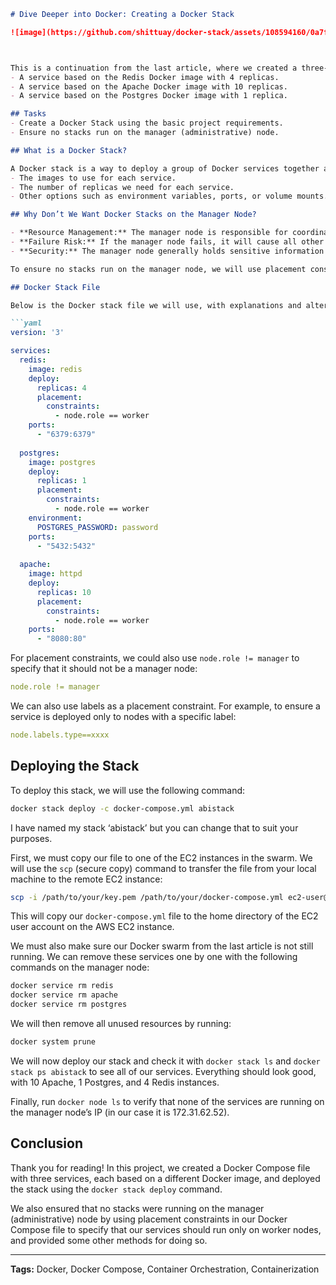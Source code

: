 ```markdown
# Dive Deeper into Docker: Creating a Docker Stack

![image](https://github.com/shittuay/docker-stack/assets/108594160/0a7f42d8-0e24-4429-9b62-df1e5c5e8aac)



This is a continuation from the last article, where we created a three-tier architecture using AWS and Docker Swarm, featuring:
- A service based on the Redis Docker image with 4 replicas.
- A service based on the Apache Docker image with 10 replicas.
- A service based on the Postgres Docker image with 1 replica.

## Tasks
- Create a Docker Stack using the basic project requirements.
- Ensure no stacks run on the manager (administrative) node.

## What is a Docker Stack?

A Docker stack is a way to deploy a group of Docker services together as a single unit. It helps organize and manage containers across multiple machines as one. In order to do this, we will use a YAML file called a compose file. In this file, we will specify:
- The images to use for each service.
- The number of replicas we need for each service.
- Other options such as environment variables, ports, or volume mounts.

## Why Don’t We Want Docker Stacks on the Manager Node?

- **Resource Management:** The manager node is responsible for coordinating the swarm (and managing the worker nodes). Deploying stacks on the manager node can use up resources needed for these tasks.
- **Failure Risk:** If the manager node fails, it will cause all other nodes to fail. By placing the stacks on the worker nodes, it minimizes the chance of a single point of failure for the entire swarm.
- **Security:** The manager node generally holds sensitive information related to the swarm, such as encryption keys, passwords, API keys, or other information related to managing the swarm.

To ensure no stacks run on the manager node, we will use placement constraints to specify that the services are deployed on worker nodes only.

## Docker Stack File

Below is the Docker stack file we will use, with explanations and alternatives for some of the parts:

```yaml
version: '3'

services:
  redis:
    image: redis
    deploy:
      replicas: 4
      placement:
        constraints:
          - node.role == worker
    ports:
      - "6379:6379"
      
  postgres:
    image: postgres
    deploy:
      replicas: 1
      placement:
        constraints:
          - node.role == worker
    environment:
      POSTGRES_PASSWORD: password
    ports:
      - "5432:5432"
      
  apache:
    image: httpd
    deploy:
      replicas: 10
      placement:
        constraints:
          - node.role == worker
    ports:
      - "8080:80"
```

For placement constraints, we could also use `node.role != manager` to specify that it should not be a manager node:
```yaml
node.role != manager
```

We can also use labels as a placement constraint. For example, to ensure a service is deployed only to nodes with a specific label:
```yaml
node.labels.type==xxxx
```

## Deploying the Stack

To deploy this stack, we will use the following command:
```bash
docker stack deploy -c docker-compose.yml abistack
```
I have named my stack ‘abistack’ but you can change that to suit your purposes.

First, we must copy our file to one of the EC2 instances in the swarm. We will use the `scp` (secure copy) command to transfer the file from your local machine to the remote EC2 instance:

```bash
scp -i /path/to/your/key.pem /path/to/your/docker-compose.yml ec2-user@your-ec2-instance:/home/ec2-user/docker-compose.yml
```

This will copy our `docker-compose.yml` file to the home directory of the EC2 user account on the AWS EC2 instance.

We must also make sure our Docker swarm from the last article is not still running. We can remove these services one by one with the following commands on the manager node:
```bash
docker service rm redis
docker service rm apache
docker service rm postgres
```

We will then remove all unused resources by running:
```bash
docker system prune
```

We will now deploy our stack and check it with `docker stack ls` and `docker stack ps abistack` to see all of our services. Everything should look good, with 10 Apache, 1 Postgres, and 4 Redis instances. 

Finally, run `docker node ls` to verify that none of the services are running on the manager node’s IP (in our case it is 172.31.62.52).

## Conclusion

Thank you for reading! In this project, we created a Docker Compose file with three services, each based on a different Docker image, and deployed the stack using the `docker stack deploy` command. 

We also ensured that no stacks were running on the manager (administrative) node by using placement constraints in our Docker Compose file to specify that our services should run only on worker nodes, and provided some other methods for doing so.



---

**Tags:** Docker, Docker Compose, Container Orchestration, Containerization
```
